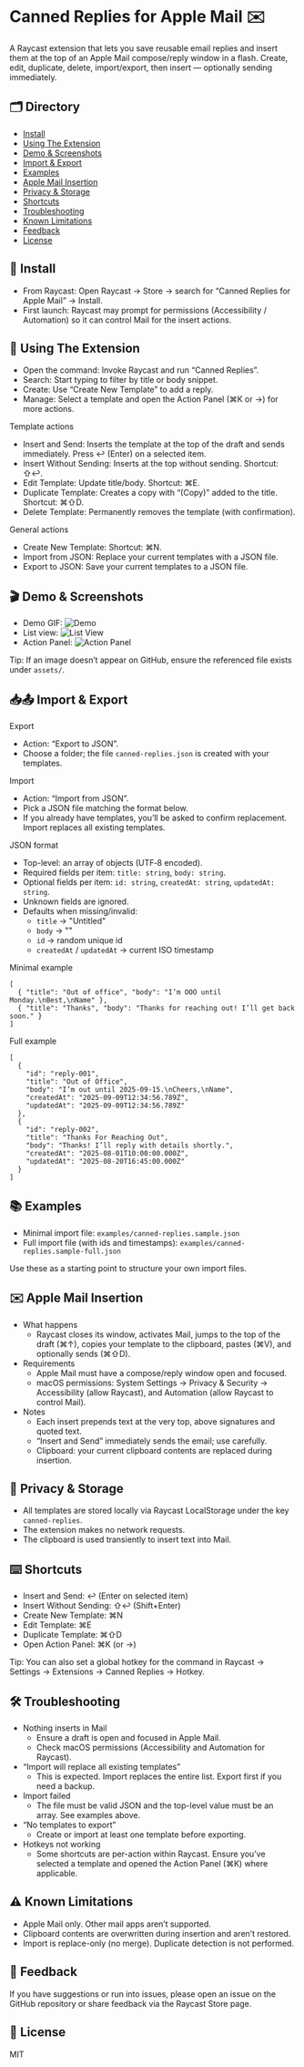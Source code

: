 # Canned Replies for Apple Mail ✉️

A Raycast extension that lets you save reusable email replies and insert them at the top of an Apple Mail compose/reply window in a flash. Create, edit, duplicate, delete, import/export, then insert — optionally sending immediately.


## 🗂️ Directory
- [Install](#install)
- [Using The Extension](#using-the-extension)
- [Demo & Screenshots](#demo--screenshots)
- [Import & Export](#import--export)
- [Examples](#examples)
- [Apple Mail Insertion](#apple-mail-insertion)
- [Privacy & Storage](#privacy--storage)
- [Shortcuts](#shortcuts)
- [Troubleshooting](#troubleshooting)
- [Known Limitations](#known-limitations)
- [Feedback](#feedback)
- [License](#license)


## 🚀 Install
- From Raycast: Open Raycast → Store → search for “Canned Replies for Apple Mail” → Install.
- First launch: Raycast may prompt for permissions (Accessibility / Automation) so it can control Mail for the insert actions.


## 🧭 Using The Extension
- Open the command: Invoke Raycast and run “Canned Replies”.
- Search: Start typing to filter by title or body snippet.
- Create: Use “Create New Template” to add a reply.
- Manage: Select a template and open the Action Panel (⌘K or →) for more actions.

Template actions
- Insert and Send: Inserts the template at the top of the draft and sends immediately. Press ↩︎ (Enter) on a selected item.
- Insert Without Sending: Inserts at the top without sending. Shortcut: ⇧↩︎.
- Edit Template: Update title/body. Shortcut: ⌘E.
- Duplicate Template: Creates a copy with “(Copy)” added to the title. Shortcut: ⌘⇧D.
- Delete Template: Permanently removes the template (with confirmation).

General actions
- Create New Template: Shortcut: ⌘N.
- Import from JSON: Replace your current templates with a JSON file.
- Export to JSON: Save your current templates to a JSON file.


## 🎬 Demo & Screenshots
- Demo GIF: ![Demo](assets/demo.gif)
- List view: ![List View](assets/screenshot-list.png)
- Action Panel: ![Action Panel](assets/screenshot-actions.png)

Tip: If an image doesn’t appear on GitHub, ensure the referenced file exists under `assets/`.


## 📥📤 Import & Export
Export
- Action: “Export to JSON”.
- Choose a folder; the file `canned-replies.json` is created with your templates.

Import
- Action: “Import from JSON”.
- Pick a JSON file matching the format below.
- If you already have templates, you’ll be asked to confirm replacement. Import replaces all existing templates.

JSON format
- Top-level: an array of objects (UTF‑8 encoded).
- Required fields per item: `title: string`, `body: string`.
- Optional fields per item: `id: string`, `createdAt: string`, `updatedAt: string`.
- Unknown fields are ignored.
- Defaults when missing/invalid:
  - `title` → "Untitled"
  - `body` → ""
  - `id` → random unique id
  - `createdAt` / `updatedAt` → current ISO timestamp

Minimal example
```
[
  { "title": "Out of office", "body": "I’m OOO until Monday.\nBest,\nName" },
  { "title": "Thanks", "body": "Thanks for reaching out! I’ll get back soon." }
]
```

Full example
```
[
  {
    "id": "reply-001",
    "title": "Out of Office",
    "body": "I’m out until 2025-09-15.\nCheers,\nName",
    "createdAt": "2025-09-09T12:34:56.789Z",
    "updatedAt": "2025-09-09T12:34:56.789Z"
  },
  {
    "id": "reply-002",
    "title": "Thanks For Reaching Out",
    "body": "Thanks! I’ll reply with details shortly.",
    "createdAt": "2025-08-01T10:00:00.000Z",
    "updatedAt": "2025-08-20T16:45:00.000Z"
  }
]
```


## 📚 Examples
- Minimal import file: `examples/canned-replies.sample.json`
- Full import file (with ids and timestamps): `examples/canned-replies.sample-full.json`

Use these as a starting point to structure your own import files.


## ✉️ Apple Mail Insertion
- What happens
  - Raycast closes its window, activates Mail, jumps to the top of the draft (⌘↑), copies your template to the clipboard, pastes (⌘V), and optionally sends (⌘⇧D).
- Requirements
  - Apple Mail must have a compose/reply window open and focused.
  - macOS permissions: System Settings → Privacy & Security → Accessibility (allow Raycast), and Automation (allow Raycast to control Mail).
- Notes
  - Each insert prepends text at the very top, above signatures and quoted text.
  - “Insert and Send” immediately sends the email; use carefully.
  - Clipboard: your current clipboard contents are replaced during insertion.


## 🔐 Privacy & Storage
- All templates are stored locally via Raycast LocalStorage under the key `canned-replies`.
- The extension makes no network requests.
- The clipboard is used transiently to insert text into Mail.


## ⌨️ Shortcuts
- Insert and Send: ↩︎ (Enter on selected item)
- Insert Without Sending: ⇧↩︎ (Shift+Enter)
- Create New Template: ⌘N
- Edit Template: ⌘E
- Duplicate Template: ⌘⇧D
- Open Action Panel: ⌘K (or →)

Tip: You can also set a global hotkey for the command in Raycast → Settings → Extensions → Canned Replies → Hotkey.


## 🛠️ Troubleshooting
- Nothing inserts in Mail
  - Ensure a draft is open and focused in Apple Mail.
  - Check macOS permissions (Accessibility and Automation for Raycast).
- “Import will replace all existing templates”
  - This is expected. Import replaces the entire list. Export first if you need a backup.
- Import failed
  - The file must be valid JSON and the top-level value must be an array. See examples above.
- “No templates to export”
  - Create or import at least one template before exporting.
- Hotkeys not working
  - Some shortcuts are per-action within Raycast. Ensure you’ve selected a template and opened the Action Panel (⌘K) where applicable.


## ⚠️ Known Limitations
- Apple Mail only. Other mail apps aren’t supported.
- Clipboard contents are overwritten during insertion and aren’t restored.
- Import is replace-only (no merge). Duplicate detection is not performed.


## 💬 Feedback
If you have suggestions or run into issues, please open an issue on the GitHub repository or share feedback via the Raycast Store page.


## 📄 License
MIT
